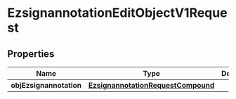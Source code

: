 
# EzsignannotationEditObjectV1Request

## Properties
| Name | Type | Description | Notes |
| ------------ | ------------- | ------------- | ------------- |
| **objEzsignannotation** | [**EzsignannotationRequestCompound**](EzsignannotationRequestCompound.md) |  |  |




